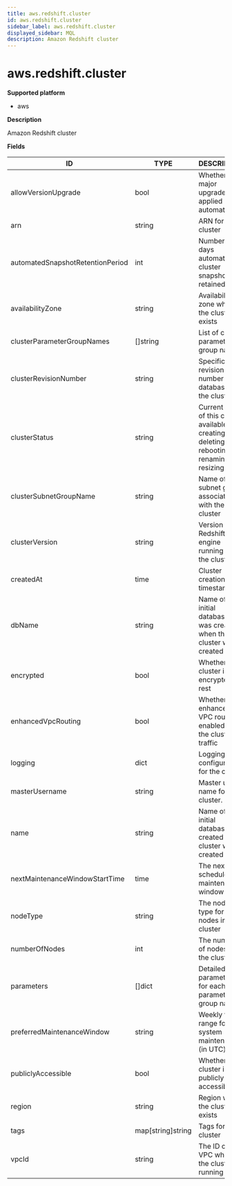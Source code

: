 ```yaml
---
title: aws.redshift.cluster
id: aws.redshift.cluster
sidebar_label: aws.redshift.cluster
displayed_sidebar: MQL
description: Amazon Redshift cluster
---
```


# aws.redshift.cluster

**Supported platform**

- aws

**Description**

Amazon Redshift cluster

**Fields**

| ID                               | TYPE              | DESCRIPTION                                                                                    |
| -------------------------------- | ----------------- | ---------------------------------------------------------------------------------------------- |
| allowVersionUpgrade              | bool              | Whether major upgrades are applied automatically                                               |
| arn                              | string            | ARN for the cluster                                                                            |
| automatedSnapshotRetentionPeriod | int               | Number of days automatic cluster snapshots are retained                                        |
| availabilityZone                 | string            | Availability zone where the cluster exists                                                     |
| clusterParameterGroupNames       | &#91;&#93;string  | List of cluster parameter group names                                                          |
| clusterRevisionNumber            | string            | Specific revision number of the database in the cluster                                        |
| clusterStatus                    | string            | Current state of this cluster: available, creating, deleting, rebooting, renaming, or resizing |
| clusterSubnetGroupName           | string            | Name of the subnet group associated with the cluster                                           |
| clusterVersion                   | string            | Version of the Redshift engine running on the cluster                                          |
| createdAt                        | time              | Cluster creation timestamp                                                                     |
| dbName                           | string            | Name of the initial database that was created when the cluster was created                     |
| encrypted                        | bool              | Whether the cluster is encrypted at rest                                                       |
| enhancedVpcRouting               | bool              | Whether enhanced VPC routing is enabled for the cluster traffic                                |
| logging                          | dict              | Logging configuration for the cluster                                                          |
| masterUsername                   | string            | Master user name for the cluster.                                                              |
| name                             | string            | Name of the initial database created when cluster was created                                  |
| nextMaintenanceWindowStartTime   | time              | The next scheduled maintenance window                                                          |
| nodeType                         | string            | The node type for the nodes in the cluster                                                     |
| numberOfNodes                    | int               | The number of nodes in the cluster                                                             |
| parameters                       | &#91;&#93;dict    | Detailed list of parameters for each parameter group name                                      |
| preferredMaintenanceWindow       | string            | Weekly time range for system maintenance (in UTC)                                              |
| publiclyAccessible               | bool              | Whether the cluster is publicly accessible                                                     |
| region                           | string            | Region where the cluster exists                                                                |
| tags                             | map[string]string | Tags for the cluster                                                                           |
| vpcId                            | string            | The ID of the VPC where the cluster is running                                                 |
